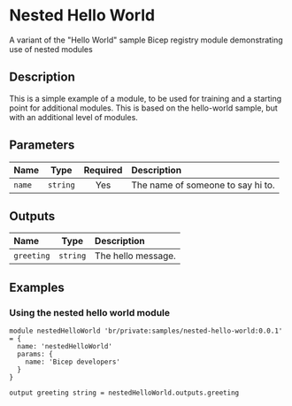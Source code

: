 # Nested Hello World

A variant of the "Hello World" sample Bicep registry module demonstrating use of nested modules

## Description

This is a simple example of a module, to be used for training and a starting point for additional modules. This is based
on the hello-world sample, but with an additional level of modules.

## Parameters

| Name   | Type     | Required | Description                       |
| :----- | :------: | :------: | :-------------------------------- |
| `name` | `string` | Yes      | The name of someone to say hi to. |

## Outputs

| Name       | Type     | Description        |
| :--------- | :------: | :----------------- |
| `greeting` | `string` | The hello message. |

## Examples

### Using the nested hello world module

```bicep
module nestedHelloWorld 'br/private:samples/nested-hello-world:0.0.1' = {
  name: 'nestedHelloWorld'
  params: {
    name: 'Bicep developers'
  }
}

output greeting string = nestedHelloWorld.outputs.greeting
```
